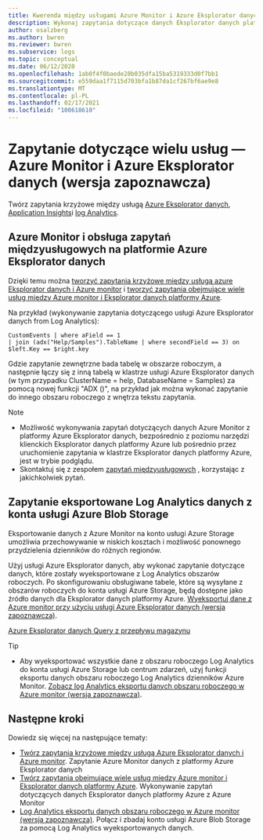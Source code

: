```yaml
---
title: Kwerenda między usługami Azure Monitor i Azure Eksplorator danych (wersja zapoznawcza)
description: Wykonaj zapytania dotyczące danych Eksplorator danych platformy Azure za pomocą narzędzi Azure Log Analytics Tools na odwrót, aby dołączyć i analizować wszystkie dane w jednym miejscu.
author: osalzberg
ms.author: bwren
ms.reviewer: bwren
ms.subservice: logs
ms.topic: conceptual
ms.date: 06/12/2020
ms.openlocfilehash: 1ab0f4f0baede20b035dfa15ba5319333d0f7bb1
ms.sourcegitcommit: e559daa1f7115d703bfa1b87da1cf267bf6ae9e8
ms.translationtype: MT
ms.contentlocale: pl-PL
ms.lasthandoff: 02/17/2021
ms.locfileid: "100618610"
---
```

# <a name="cross-service-query---azure-monitor-and-azure-data-explorer-preview"></a>Zapytanie dotyczące wielu usług — Azure Monitor i Azure Eksplorator danych (wersja zapoznawcza)
Twórz zapytania krzyżowe między usługą [Azure Eksplorator danych](/azure/data-explorer/), [Application Insights](../app/app-insights-overview.md)i [log Analytics](../logs/data-platform-logs.md).
## <a name="azure-monitor-and-azure-data-explorer-cross-service-querying"></a>Azure Monitor i obsługa zapytań międzyusługowych na platformie Azure Eksplorator danych
Dzięki temu można [tworzyć zapytania krzyżowe między usługą azure Eksplorator danych i Azure monitor](/azure/data-explorer/query-monitor-data) i [tworzyć zapytania obejmujące wiele usług między Azure monitor i Eksplorator danych platformy Azure](./azure-monitor-data-explorer-proxy.md).

Na przykład (wykonywanie zapytania dotyczącego usługi Azure Eksplorator danych from Log Analytics):
```kusto
CustomEvents | where aField == 1
| join (adx("Help/Samples").TableName | where secondField == 3) on $left.Key == $right.key
```
Gdzie zapytanie zewnętrzne bada tabelę w obszarze roboczym, a następnie łączy się z inną tabelą w klastrze usługi Azure Eksplorator danych (w tym przypadku ClusterName = help, DatabaseName = Samples) za pomocą nowej funkcji "ADX ()", na przykład jak można wykonać zapytanie do innego obszaru roboczego z wnętrza tekstu zapytania.

> [!NOTE]
> * Możliwość wykonywania zapytań dotyczących danych Azure Monitor z platformy Azure Eksplorator danych, bezpośrednio z poziomu narzędzi klienckich Eksplorator danych platformy Azure lub pośrednio przez uruchomienie zapytania w klastrze Eksplorator danych platformy Azure, jest w trybie podglądu.
> * Skontaktuj się z zespołem [zapytań międzyusługowych](mailto:adxproxy@microsoft.com) , korzystając z jakichkolwiek pytań.

## <a name="query-exported-log-analytics-data-from-azure-blob-storage-account"></a>Zapytanie eksportowane Log Analytics danych z konta usługi Azure Blob Storage

Eksportowanie danych z Azure Monitor na konto usługi Azure Storage umożliwia przechowywanie w niskich kosztach i możliwość ponownego przydzielenia dzienników do różnych regionów.

Użyj usługi Azure Eksplorator danych, aby wykonać zapytanie dotyczące danych, które zostały wyeksportowane z Log Analytics obszarów roboczych. Po skonfigurowaniu obsługiwane tabele, które są wysyłane z obszarów roboczych do konta usługi Azure Storage, będą dostępne jako źródło danych dla Eksplorator danych platformy Azure. [Wyeksportuj dane z Azure monitor przy użyciu usługi Azure Eksplorator danych (wersja zapoznawcza)](../logs/azure-data-explorer-query-storage.md).

[Azure Eksplorator danych Query z przepływu magazynu](media\azure-data-explorer-query-storage\exported-data-query.png)

>[!tip] 
> * Aby wyeksportować wszystkie dane z obszaru roboczego Log Analytics do konta usługi Azure Storage lub centrum zdarzeń, użyj funkcji eksportu danych obszaru roboczego Log Analytics dzienników Azure Monitor. [Zobacz log Analytics eksportu danych obszaru roboczego w Azure monitor (wersja zapoznawcza)](/azure/data-explorer/query-monitor-data).

## <a name="next-steps"></a>Następne kroki
Dowiedz się więcej na następujące tematy:
* [Twórz zapytania krzyżowe między usługą Azure Eksplorator danych i Azure monitor](/azure/data-explorer/query-monitor-data). Zapytanie Azure Monitor danych z platformy Azure Eksplorator danych
* [Twórz zapytania obejmujące wiele usług między Azure monitor i Eksplorator danych platformy Azure](./azure-monitor-data-explorer-proxy.md). Wykonywanie zapytań dotyczących danych Eksplorator danych platformy Azure z Azure Monitor
* [Log Analytics eksportu danych obszaru roboczego w Azure monitor (wersja zapoznawcza)](/azure/data-explorer/query-monitor-data). Połącz i zbadaj konto usługi Azure Blob Storage za pomocą Log Analytics wyeksportowanych danych.